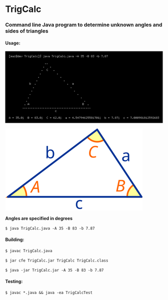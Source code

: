 # TrigCalc

### Command line Java program to determine unknown angles and sides of triangles


#### Usage:

![cli](cli.png)

![triangle-sides-angles](triangle-sides-angles.svg)

**Angles are specified in degrees**

`$ java TrigCalc.java -A 35 -B 83 -b 7.87`

#### Building:

`$ javac TrigCalc.java`

`$ jar cfe TrigCalc.jar TrigCalc TrigCalc.class`

`$ java -jar TrigCalc.jar -A 35 -B 83 -b 7.87`

#### Testing:

`$ javac *.java && java -ea TrigCalcTest`
